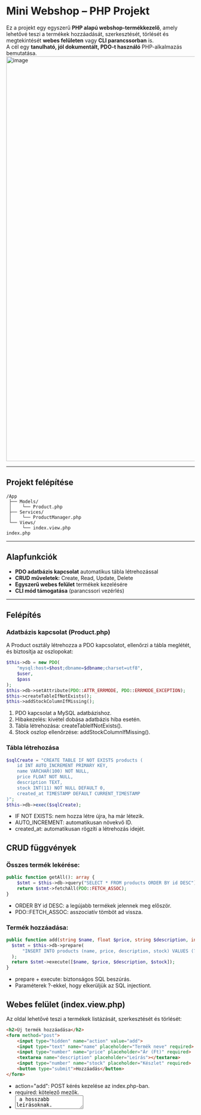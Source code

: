 # Mini Webshop – PHP Projekt

Ez a projekt egy egyszerű **PHP alapú webshop-termékkezelő**, amely lehetővé teszi a termékek hozzáadását, szerkesztését, törlését és megtekintését **webes felületen** vagy **CLI parancssorban** is.  
A cél egy **tanulható, jól dokumentált, PDO-t használó** PHP-alkalmazás bemutatása.
<img width="1920" height="1080" alt="image" style="border:2 solid #000" src="https://github.com/user-attachments/assets/3cc0da54-56d5-479f-9097-40b2cc6b87e8" />

---

## Projekt felépítése

```
/App
 ├── Models/
 │    └── Product.php
 ├── Services/
 │    └── ProductManager.php
 └── Views/
      └── index.view.php
index.php
```

---

## Alapfunkciók

- **PDO adatbázis kapcsolat** automatikus tábla létrehozással  
- **CRUD műveletek:** Create, Read, Update, Delete  
- **Egyszerű webes felület** termékek kezelésére  
- **CLI mód támogatása** (parancssori vezérlés)

---
## Felépítés

### Adatbázis kapcsolat (Product.php)
A Product osztály létrehozza a PDO kapcsolatot, ellenőrzi a tábla meglétét, és biztosítja az oszlopokat:

```php
$this->db = new PDO(
    "mysql:host=$host;dbname=$dbname;charset=utf8",
    $user,
    $pass
);
$this->db->setAttribute(PDO::ATTR_ERRMODE, PDO::ERRMODE_EXCEPTION);
$this->createTableIfNotExists();
$this->addStockColumnIfMissing();
```
1. PDO kapcsolat a MySQL adatbázishoz.
2. Hibakezelés: kivétel dobása adatbázis hiba esetén.
3. Tábla létrehozása: createTableIfNotExists().
4. Stock oszlop ellenőrzése: addStockColumnIfMissing().

### Tábla létrehozása

```php
$sqlCreate = "CREATE TABLE IF NOT EXISTS products (
    id INT AUTO_INCREMENT PRIMARY KEY,
    name VARCHAR(100) NOT NULL,
    price FLOAT NOT NULL,
    description TEXT,
    stock INT(11) NOT NULL DEFAULT 0,
    created_at TIMESTAMP DEFAULT CURRENT_TIMESTAMP
)";
$this->db->exec($sqlCreate);
```
- IF NOT EXISTS: nem hozza létre újra, ha már létezik.
- AUTO_INCREMENT: automatikusan növekvő ID.
- created_at: automatikusan rögzíti a létrehozás idejét.

## CRUD függvények

### Összes termék lekérése:
```php
public function getAll(): array {
    $stmt = $this->db->query("SELECT * FROM products ORDER BY id DESC");
    return $stmt->fetchAll(PDO::FETCH_ASSOC);
}
```
- ORDER BY id DESC: a legújabb termékek jelennek meg először.
- PDO::FETCH_ASSOC: asszociatív tömböt ad vissza.

### Termék hozzáadása:
  ```php
public function add(string $name, float $price, string $description, int $stock): bool {
    $stmt = $this->db->prepare(
        "INSERT INTO products (name, price, description, stock) VALUES (?, ?, ?, ?)"
    );
    return $stmt->execute([$name, $price, $description, $stock]);
}
```
- prepare + execute: biztonságos SQL beszúrás.
- Paraméterek ?-ekkel, hogy elkerüljük az SQL injectiont.

## Webes felület (index.view.php)

Az oldal lehetővé teszi a termékek listázását, szerkesztését és törlését:
```html
<h2>Új termék hozzáadása</h2>
<form method="post">
    <input type="hidden" name="action" value="add">
    <input type="text" name="name" placeholder="Termék neve" required>
    <input type="number" name="price" placeholder="Ár (Ft)" required>
    <textarea name="description" placeholder="Leírás"></textarea>
    <input type="number" name="stock" placeholder="Készlet" required>
    <button type="submit">Hozzáadás</button>
</form>
```
- action="add": POST kérés kezelése az index.php-ban.
- required: kötelező mezők.
- <textarea> a hosszabb leírásoknak.

### Terméklista
```html
<table>
    <thead>
        <tr>
            <th>ID</th><th>Név</th><th>Ár</th><th>Leírás</th><th>Készlet</th><th>Művelet</th>
        </tr>
    </thead>
    <tbody>
        <?php foreach ($products as $product): ?>
            <tr>
                <td><?= htmlspecialchars($product['id']) ?></td>
                <td><?= htmlspecialchars($product['name']) ?></td>
                <td><?= htmlspecialchars($product['price']) ?> Ft</td>
                <td><?= htmlspecialchars($product['description']) ?></td>
                <td><?= htmlspecialchars($product['stock']) ?></td>
                <td>
                    <form method="post" style="display:inline;">
                        <input type="hidden" name="action" value="delete">
                        <input type="hidden" name="id" value="<?= $product['id'] ?>">
                        <button type="submit">🗑️ Törlés</button>
                    </form>
                </td>
            </tr>
        <?php endforeach; ?>
    </tbody>
</table>
```
- htmlspecialchars: biztonságos megjelenítés.
- Külön form minden művelethez (törlés, szerkesztés).

## CLI támogatás (index.php)
A parancssorból is kezelhetők a termékek:

```php
$isCLI = php_sapi_name() === 'cli';

if ($isCLI) {
    $action = $argv[1] ?? null;
    switch ($action) {
        case 'add':
            $product->add($argv[2], (float)$argv[3], $argv[4] ?? '', (int)($argv[5] ?? 0));
            echo "Termék hozzáadva: {$argv[2]}\n";
            break;
        case 'delete':
            $product->delete((int)$argv[2]);
            echo "Termék törölve: ID {$argv[2]}\n";
            break;
        case 'list':
            $products = $product->getAll();
            foreach ($products as $p) {
                echo "{$p['id']} | {$p['name']} | {$p['price']} Ft | {$p['description']} | {$p['stock']}\n";
            }
            break;
    }
}
```
1. php_sapi_name() === 'cli': CLI környezet ellenőrzése.
2. $argv: parancssori argumentumok.
3 Switch/case a műveletekhez.

## Használat
1. Weben: Böngészőből az index.php-t megnyitva lehet termékeket kezelni.
2. CLI: Parancssorból:

- php index.php add "Laptop" 3500000 "Erős laptop" 5
- php index.php delete 3
- php index.php list

---

## Fejlesztési környezet

- **PHP 8+**
- **MySQL / MariaDB**
- **XAMPP / Localhost**
- Böngésző: Chrome, Edge, Firefox

---

<details><summary>App/Models/Product.php</summary>

```php
<?php
namespace App\Models;

use PDO;
use PDOException;

class Product {
    private PDO $db;

    public function __construct() {
        $host = "localhost";
        $user = "root";
        $pass = "";
        $dbname = "webshop";

        try {
            // Adatbázis kapcsolat
            $this->db = new PDO(
                "mysql:host=$host;dbname=$dbname;charset=utf8",
                $user,
                $pass
            );
            $this->db->setAttribute(PDO::ATTR_ERRMODE, PDO::ERRMODE_EXCEPTION);

            // Tábla létrehozása, ha nem létezik
            $this->createTableIfNotExists();

            // Oszlop hozzáadása, ha nincs
            $this->addStockColumnIfMissing();

        } catch (PDOException $e) {
            die("Adatbázis hiba: " . $e->getMessage());
        }
    }

    private function createTableIfNotExists(): void {
        $sqlCreate = "CREATE TABLE IF NOT EXISTS products (
            id INT AUTO_INCREMENT PRIMARY KEY,
            name VARCHAR(100) NOT NULL,
            price FLOAT NOT NULL,
            description TEXT,
            stock INT(11) NOT NULL DEFAULT 0,
            created_at TIMESTAMP DEFAULT CURRENT_TIMESTAMP
        )";
        $this->db->exec($sqlCreate);
    }

    private function addStockColumnIfMissing(): void {
        // Ellenőrzi, hogy a stock oszlop létezik-e
        $check = $this->db->query("SHOW COLUMNS FROM products LIKE 'stock'");
        if ($check->rowCount() === 0) {
            $sqlAddColumn = "ALTER TABLE products 
                             ADD COLUMN stock INT(11) NOT NULL DEFAULT 0 
                             AFTER description";
            $this->db->exec($sqlAddColumn);
        }
    }

    // --- Adatkezelő metódusok ---

    public function getAll(): array {
        $stmt = $this->db->query("SELECT * FROM products ORDER BY id DESC");
        return $stmt->fetchAll(PDO::FETCH_ASSOC);
    }

    public function getById(int $id): ?array {
        $stmt = $this->db->prepare("SELECT * FROM products WHERE id = ?");
        $stmt->execute([$id]);
        $product = $stmt->fetch(PDO::FETCH_ASSOC);
        return $product ?: null;
    }

    public function add(string $name, float $price, string $description, int $stock): bool {
        $stmt = $this->db->prepare("INSERT INTO products (name, price, description, stock) VALUES (?, ?, ?, ?)");
        return $stmt->execute([$name, $price, $description, $stock]);
    }

    public function update(int $id, string $name, float $price, string $description, int $stock): bool {
        $stmt = $this->db->prepare("UPDATE products SET name=?, price=?, description=?, stock=? WHERE id=?");
        return $stmt->execute([$name, $price, $description, $stock, $id]);
    }

    public function delete(int $id): bool {
        $stmt = $this->db->prepare("DELETE FROM products WHERE id = ?");
        return $stmt->execute([$id]);
    }
}

?>

```
</details>
<details><summary>App/Services/ProductManager.php</summary>

```php

<?php

namespace App\Services;

use PDO;
use PDOException;

class Database {
    // Az összes CRUD függvény ide kerül
    public static function getAll(PDO $db): array {
        $stmt = $db->query("SELECT * FROM products ORDER BY id DESC");
        return $stmt->fetchAll(PDO::FETCH_ASSOC);
    }

    public static function getById(PDO $db, int $id): ?array {
        $stmt = $db->prepare("SELECT * FROM products WHERE id = ?");
        $stmt->execute([$id]);
        $product = $stmt->fetch(PDO::FETCH_ASSOC);
        return $product ?: null;
    }

    public static function add(PDO $db, string $name, float $price, string $description, int $stock): bool {
        $stmt = $db->prepare("
            INSERT INTO products (name, price, description, stock, created_at)
            VALUES (?, ?, ?, ?, NOW())
        ");
        return $stmt->execute([$name, $price, $description, $stock]);
    }

    public static function update(PDO $db, int $id, string $name, float $price, string $description, int $stock): bool {
        $stmt = $db->prepare("
            UPDATE products
            SET name = ?, price = ?, description = ?, stock = ?
            WHERE id = ?
        ");
        return $stmt->execute([$name, $price, $description, $stock, $id]);
    }

    public static function delete(PDO $db, int $id): bool {
        $stmt = $db->prepare("DELETE FROM products WHERE id = ?");
        return $stmt->execute([$id]);
    }
}
```
</details>
<details><summary>App/Views/index.view.php</summary>

```php

<!DOCTYPE html>
<html lang="hu">
<head>
    <meta charset="UTF-8">
    <title>Mini Webshop - Termékkezelő</title>
    <style>
        body { font-family: sans-serif; margin: 20px; background-color: #f8f9fa; }
        h1 { color: #2c3e50; }
        table { width: 100%; border-collapse: collapse; margin-top: 20px; background: white; }
        th, td { border: 1px solid #ccc; padding: 10px; text-align: left; }
        th { background-color: #eee; }
        form { margin-top: 20px; background: white; padding: 15px; border-radius: 8px; }
        input, textarea { width: 100%; padding: 8px; margin-bottom: 10px; }
        button { padding: 8px 15px; cursor: pointer; background: #2c3e50; color: white; border: none; border-radius: 5px; }
        button:hover { background: #34495e; }
    </style>
</head>
<body>
    <h1>🛒 Mini Webshop - Termékkezelő</h1>

    <h2>Új termék hozzáadása</h2>
    <form method="post">
        <input type="hidden" name="action" value="add">
        <input type="text" name="name" placeholder="Termék neve" required>
        <input type="number" name="price" placeholder="Ár (Ft)" required>
        <textarea name="description" placeholder="Leírás"></textarea>
        <input type="number" name="stock" placeholder="Készlet" required>
        <button type="submit">Hozzáadás</button>
    </form>

    <?php if(isset($editProduct)): ?>
    <h2>Termék szerkesztése</h2>
    <form method="post">
        <input type="hidden" name="action" value="edit">
        <input type="hidden" name="id" value="<?= $editProduct['id'] ?>">
        <input type="text" name="name" value="<?= htmlspecialchars($editProduct['name']) ?>" required>
        <input type="number" name="price" value="<?= htmlspecialchars($editProduct['price']) ?>" required>
        <textarea name="description"><?= htmlspecialchars($editProduct['description']) ?></textarea>
        <input type="number" name="stock" value="<?= htmlspecialchars($editProduct['stock']) ?>" required>
        <button type="submit">Mentés</button>
    </form>
    <?php endif; ?>

    <h2>Terméklista</h2>
    <?php if (empty($products)): ?>
        <p>Nincs termék az adatbázisban.</p>
    <?php else: ?>
        <table>
            <thead>
                <tr>
                    <th>ID</th><th>Név</th><th>Ár</th><th>Leírás</th><th>Készlet</th><th>Művelet</th>
                </tr>
            </thead>
            <tbody>
                <?php foreach ($products as $product): ?>
                    <tr>
                        <td><?= htmlspecialchars($product['id']) ?></td>
                        <td><?= htmlspecialchars($product['name']) ?></td>
                        <td><?= htmlspecialchars($product['price']) ?> Ft</td>
                        <td><?= htmlspecialchars($product['description']) ?></td>
                        <td><?= htmlspecialchars($product['stock']) ?></td>
                        <td>
                            <form method="post" style="display:inline;">
                                <input type="hidden" name="action" value="delete">
                                <input type="hidden" name="id" value="<?= $product['id'] ?>">
                                <button type="submit">🗑️ Törlés</button>
                            </form>

                            <form method="post" style="display:inline;">
                                <input type="hidden" name="action" value="edit_form">
                                <input type="hidden" name="id" value="<?= $product['id'] ?>">
                                <button type="submit">✏️ Szerkesztés</button>
                            </form>
                        </td>
                    </tr>
                <?php endforeach; ?>
            </tbody>
        </table>
    <?php endif; ?>
</body>
</html>

```
</details>

<details><summary>index.php</summary>

```php

<?php
require_once 'App/Models/Product.php';
use App\Models\Product;

$product = new Product();

// --- Meghatározzuk a környezetet ---
$isCLI = php_sapi_name() === 'cli';

// --- CLI argumentumok feldolgozása ---
if ($isCLI) {
    array_shift($argv); // index.php eltávolítása
    $action = $argv[0] ?? null;

    switch ($action) {
        case 'add':
            $name = $argv[1] ?? null;
            $price = isset($argv[2]) ? (float)$argv[2] : null;
            $description = $argv[3] ?? '';
            $stock = isset($argv[4]) ? (int)$argv[4] : 0;

            if ($name && $price !== null) {
                $product->add($name, $price, $description, $stock);
                echo "Termék hozzáadva: $name\n";
            } else {
                echo "Hiba: add <name> <price> [description] [stock]\n";
            }
            break;

        case 'delete':
            $id = isset($argv[1]) ? (int)$argv[1] : null;
            if ($id) {
                $product->delete($id);
                echo "Termék törölve: ID $id\n";
            } else {
                echo "Hiba: delete <id>\n";
            }
            break;

        case 'edit':
            $id = isset($argv[1]) ? (int)$argv[1] : null;
            $name = $argv[2] ?? null;
            $price = isset($argv[3]) ? (float)$argv[3] : null;
            $description = $argv[4] ?? '';
            $stock = isset($argv[5]) ? (int)$argv[5] : 0;

            if ($id && $name && $price !== null) {
                $product->update($id, $name, $price, $description, $stock);
                echo "Termék frissítve: ID $id\n";
            } else {
                echo "Hiba: edit <id> <name> <price> [description] [stock]\n";
            }
            break;

        case 'list':
            $products = $product->getAll();
            if (empty($products)) {
                echo "Nincs termék az adatbázisban.\n";
            } else {
                foreach ($products as $p) {
                    echo "{$p['id']} | {$p['name']} | {$p['price']} Ft | {$p['description']} | {$p['stock']}\n";
                }
            }
            break;

        default:
           
            break;
    }

} else {
    // --- Webes környezet ---
    $_SERVER['REQUEST_METHOD'] = $_SERVER['REQUEST_METHOD'] ?? 'GET';
    $postAction = $_POST['action'] ?? null;

    if ($_SERVER['REQUEST_METHOD'] === 'POST') {
        if ($postAction === 'add') {
            $product->add($_POST['name'], $_POST['price'], $_POST['description'], $_POST['stock']);
            header("Location: " . $_SERVER['PHP_SELF']);
            exit;
        } elseif ($postAction === 'delete') {
            $product->delete($_POST['id']);
            header("Location: " . $_SERVER['PHP_SELF']);
            exit;
        } elseif ($postAction === 'edit') {
            $product->update($_POST['id'], $_POST['name'], $_POST['price'], $_POST['description'], $_POST['stock']);
            header("Location: " . $_SERVER['PHP_SELF']);
            exit;
        } elseif ($postAction === 'edit_form') {
            $editProduct = $product->getById($_POST['id']);
        }
    }

    // --- Webes lista megjelenítése ---
    $products = $product->getAll();
    require_once 'App/Views/index.view.php';
}

```
</details> 
